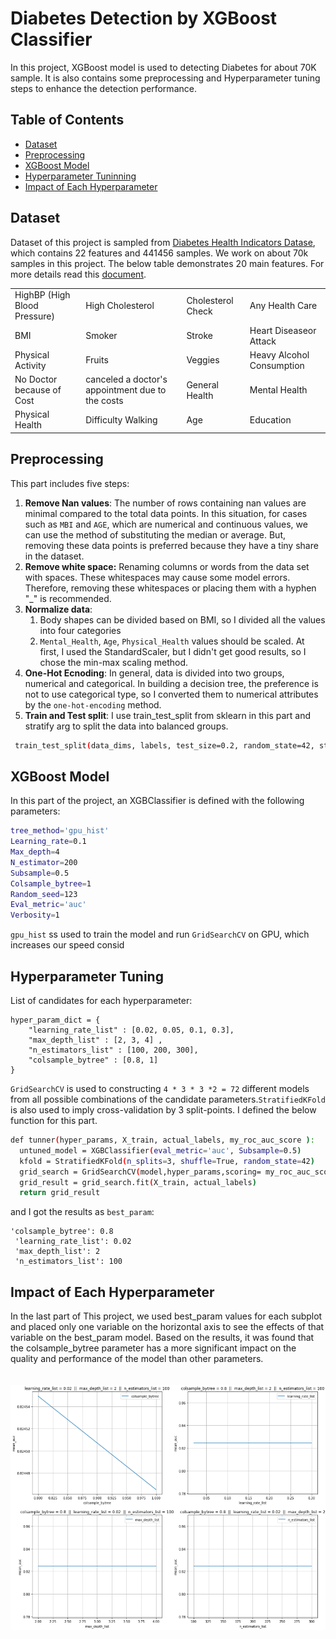 # Diabetes Detection by XGBoost Classifier
In this project, XGBoost model is used to detecting Diabetes for about 70K sample. It is also contains some preprocessing and Hyperparameter tuning steps to enhance the detection performance. 

## Table of Contents
* [Dataset](https://github.com/MohammadJavadArdestani/Data-Mining-projects/edit/main/Diabetes_detection_by_XGBoost_Classifier/README.md#dataset)
* [Preprocessing](https://github.com/MohammadJavadArdestani/Data-Mining-projects/edit/main/Diabetes_detection_by_XGBoost_Classifier/README.md#preprocessing)
* [XGBoost Model](https://github.com/MohammadJavadArdestani/Data-Mining-projects/edit/main/Diabetes_detection_by_XGBoost_Classifier/README.md#xgboost-model)
* [Hyperparameter Tuninning](https://github.com/MohammadJavadArdestani/Data-Mining-projects/edit/main/Diabetes_detection_by_XGBoost_Classifier/README.md#hyperparameter-tuning)
* [Impact of Each Hyperparameter](https://github.com/MohammadJavadArdestani/Data-Mining-projects/edit/main/Diabetes_detection_by_XGBoost_Classifier/README.md#impact-of-each-hyperparameter)

## Dataset
Dataset of this project is sampled from [Diabetes Health Indicators Datase](https://www.kaggle.com/datasets/alexteboul/diabetes-health-indicators-dataset), which contains 22 features and 441456 samples. We work on about 70k samples in this project. The below table demonstrates 20 main features. For more details read this [document](https://www.kaggle.com/datasets/alexteboul/diabetes-health-indicators-dataset).  

<table>
  <tr>
    <td>HighBP (High Blood Pressure)</td>
    <td>High Cholesterol</td>
    <td>Cholesterol Check</td>
    <td>Any Health Care</td>
  </tr>
  <tr>
    <td>BMI</td>
    <td>Smoker</td>
    <td>Stroke</td>
    <td>Heart Diseaseor Attack</td>
  </tr>

   <tr>
    <td>Physical Activity</td>
    <td>Fruits</td>
    <td>Veggies</td>
    <td>Heavy Alcohol Consumption</td>
  </tr>

   <tr>
    <td>No Doctor because of Cost</td>
    <td>canceled a doctor's appointment due to the costs</td>
    <td>General Health</td>
    <td>Mental Health</td>
  </tr>

   <tr>
    <td>Physical Health</td>
    <td>Difficulty Walking</td>
    <td>Age</td>
    <td>Education</td>
  </tr>
</table>

## Preprocessing
This part includes five steps:
1. **Remove Nan values**: The number of rows containing nan values are minimal compared to the total data points. In this situation, for cases such as ```MBI``` and ```AGE```, which are numerical and continuous values, we can use the method of substituting the median or average. But, removing these data points is preferred because they have a tiny share in the dataset. 
2. **Remove white space:** Renaming columns or words from the data set with spaces. These whitespaces may cause some model errors. Therefore, removing these whitespaces or placing them with a hyphen "_" is recommended.
3. **Normalize data**: 
    1. Body shapes can be divided based on BMI, so I divided all the values into four categories
    2. ```Mental_Health```, ```Age```, ```Physical_Health``` values should be scaled. At first, I used the StandardScaler, but I didn't get good results, so I chose the min-max scaling method.
4. **One-Hot Ecnoding**:
In general, data is divided into two groups, numerical and categorical. In building a decision tree, the preference is not to use categorical type, so I converted them to numerical attributes by the ```one-hot-encoding``` method.
5. **Train and Test split**: 
I use train_test_split from sklearn in this part and stratify arg to split the data into balanced groups.
```bash
 train_test_split(data_dims, labels, test_size=0.2, random_state=42, stratify=labels)
```

## XGBoost Model
In this part of the project, an XGBClassifier is defined with the following parameters:

```bash
tree_method='gpu_hist'
Learning_rate=0.1
Max_depth=4
N_estimator=200
Subsample=0.5
Colsample_bytree=1
Random_seed=123
Eval_metric='auc'
Verbosity=1
```
```gpu_hist``` ss used to train the model and run ```GridSearchCV``` on GPU, which increases our speed consid


## Hyperparameter Tuning 
List of candidates for each hyperparameter:
```
hyper_param_dict = {
    "learning_rate_list" : [0.02, 0.05, 0.1, 0.3],
    "max_depth_list" : [2, 3, 4] ,
    "n_estimators_list" : [100, 200, 300],
    "colsample_bytree" : [0.8, 1]
}
```
```GridSearchCV``` is used to constructing ``` 4 * 3 * 3 *2 = 72 ```  different models from all possible combinations of the candidate parameters.```StratifiedKFold``` is also used to imply  cross-validation by 3 split-points. I defined the below function for this part.
```bash
def tunner(hyper_params, X_train, actual_labels, my_roc_auc_score ):
  untuned_model = XGBClassifier(eval_metric='auc', Subsample=0.5) 
  kfold = StratifiedKFold(n_splits=3, shuffle=True, random_state=42)
  grid_search = GridSearchCV(model,hyper_params,scoring= my_roc_auc_score, n_jobs=-1, cv=kfold)
  grid_result = grid_search.fit(X_train, actual_labels)
  return grid_result
  ```
and I got the results as ```best_param```: 
```
'colsample_bytree': 0.8
 'learning_rate_list': 0.02
 'max_depth_list': 2
 'n_estimators_list': 100
 ```

## Impact of Each Hyperparameter
In the last part of This project, we used best_param values for each subplot and placed only one variable on the horizontal axis to see the effects of that variable on the best_param model. Based on the results, it was found that the colsample_bytree parameter has a more significant impact on the quality and performance of the model than other parameters. <br><br><br>
![Impact of Each Hyperparameter](https://github.com/MohammadJavadArdestani/Data-Mining-projects/blob/main/Diabetes_detection_by_XGBoost_Classifier/Hyperparameter_imapct.PNG)
